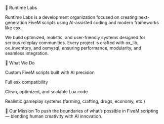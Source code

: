 🧪 Runtime Labs

Runtime Labs is a development organization focused on creating next-generation FiveM scripts using AI-assisted coding and modern frameworks like esx.

We build optimized, realistic, and user-friendly systems designed for serious roleplay communities. Every project is crafted with ox_lib, ox_inventory, and oxmysql, ensuring performance, modularity, and seamless integration.

🔹 What We Do

Custom FiveM scripts built with AI precision

Full esx compatibility

Clean, optimized, and scalable Lua code

Realistic gameplay systems (farming, crafting, drugs, economy, etc.)

🔹 Our Mission
To push the boundaries of what’s possible in FiveM scripting — blending human creativity with AI innovation.

